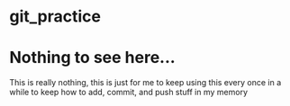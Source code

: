 # git_practice
<h1>Nothing to see here...</h1>
<p>This is really nothing, this is just for me to keep using this every once in a while to keep how to add, commit, and push stuff in my memory</p>
